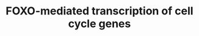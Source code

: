 ---
annotations:
- type: Pathway Ontology
  value: forkhead class O signaling pathway
- type: Pathway Ontology
  value: '"pathway pertinent to DNA replication and repair'
authors:
- ReactomeTeam
- DeSl
description: FOXO transcription factors induce expression of several genes that negatively
  regulate proliferation of different cell types, such as erythroid progenitors (Bakker
  et al. 2004, Wang et al. 2015) and neuroepithelial progenitor cells in the telencephalon
  (Seoane et al. 2004).<br>Transcription of cyclin-dependent kinase (CDK) inhibitors
  CDKN1A (p21Cip1) is directly stimulated by FOXO1, FOXO3 and FOXO4 (Seoane et al.
  2004, Tinkum et al. 2013). FOXO transcription factors can cooperate with the SMAD2/3:SMAD4
  complex to induce CDKN1A transcription in response to TGF-beta signaling (Seoane
  et al. 2004).<br>FOXO transcription factors FOXO1, FOXO3 and FOXO4 stimulate transcription
  of the CDKN1B (p27Kip1) gene, but direct binding of FOXOs to the CDKN1B gene locus
  has not been demonstrated (Dijkers et al. 2000, Medema et al. 2000, Lees et al.
  2008).<br>FOXO3 and FOXO4, and possibly FOXO1, directly stimulate transcription
  of the GADD45A  gene (Tran et al. 2002, Furukawa Hibi et al. 2002, Hughes et al.
  2011, Sengupta et al. 2011, Ju et al. 2014).<br>Transcription of the retinoblastoma
  family protein RBL2 (p130), involved in the maintenance of quiescent (G0) state,
  is directly stimulated by FOXO1, FOXO3 and FOXO4 (Kops et al. 2002, Chen et al.
  2006).<br>Transcription of the anti-proliferative protein CCNG2 is directly stimulated
  by FOXO1 and FOXO3, and possibly FOXO4 (Martinez Gac et al. 2004, Chen et al. 2006).
  Transcription of the anti-proliferative protein BTG1 is directly stimulated by FOXO3
  (Bakker et al. 2004, Bakker et al. 2007, Wang et al. 2015).<br>Transcription of
  CAV1, encoding caveolin-1, involved in negative regulation of growth factor receptor
  signaling and establishment of quiescent cell phenotype, is directly stimulated
  by FOXO1 and FOXO3 (van den Heuvel et al. 2005, Roy et al. 2008, Nho et al. 2013,
  Sisci et al. 2013).<br>FOXO1 and FOXO3 promote transcription of the KLF4 gene, encoding
  a transcription factor Krueppel-like factor 4, which inhibits proliferation of mouse
  B cells (Yusuf et al. 2008).<br> FOXO1, together with the p-2S-SMAD2/3:SMAD4 complex,
  stimulates transcription of the MSTN gene, encoding myostatin, a TGF-beta family
  member that stimulates differentiation of myoblasts (Allen and Unterman 2007).  View
  original pathway at [http://www.reactome.org/PathwayBrowser/#DIAGRAM=9617828 Reactome].
last-edited: 2021-01-25
organisms:
- Homo sapiens
redirect_from:
- /index.php/Pathway:WP4989
- /instance/WP4989
schema-jsonld:
- '@context': https://schema.org/
  '@id': https://wikipathways.github.io/pathways/WP4989.html
  '@type': Dataset
  creator:
    '@type': Organization
    name: WikiPathways
  description: FOXO transcription factors induce expression of several genes that
    negatively regulate proliferation of different cell types, such as erythroid progenitors
    (Bakker et al. 2004, Wang et al. 2015) and neuroepithelial progenitor cells in
    the telencephalon (Seoane et al. 2004).<br>Transcription of cyclin-dependent kinase
    (CDK) inhibitors CDKN1A (p21Cip1) is directly stimulated by FOXO1, FOXO3 and FOXO4
    (Seoane et al. 2004, Tinkum et al. 2013). FOXO transcription factors can cooperate
    with the SMAD2/3:SMAD4 complex to induce CDKN1A transcription in response to TGF-beta
    signaling (Seoane et al. 2004).<br>FOXO transcription factors FOXO1, FOXO3 and
    FOXO4 stimulate transcription of the CDKN1B (p27Kip1) gene, but direct binding
    of FOXOs to the CDKN1B gene locus has not been demonstrated (Dijkers et al. 2000,
    Medema et al. 2000, Lees et al. 2008).<br>FOXO3 and FOXO4, and possibly FOXO1,
    directly stimulate transcription of the GADD45A  gene (Tran et al. 2002, Furukawa
    Hibi et al. 2002, Hughes et al. 2011, Sengupta et al. 2011, Ju et al. 2014).<br>Transcription
    of the retinoblastoma family protein RBL2 (p130), involved in the maintenance
    of quiescent (G0) state, is directly stimulated by FOXO1, FOXO3 and FOXO4 (Kops
    et al. 2002, Chen et al. 2006).<br>Transcription of the anti-proliferative protein
    CCNG2 is directly stimulated by FOXO1 and FOXO3, and possibly FOXO4 (Martinez
    Gac et al. 2004, Chen et al. 2006). Transcription of the anti-proliferative protein
    BTG1 is directly stimulated by FOXO3 (Bakker et al. 2004, Bakker et al. 2007,
    Wang et al. 2015).<br>Transcription of CAV1, encoding caveolin-1, involved in
    negative regulation of growth factor receptor signaling and establishment of quiescent
    cell phenotype, is directly stimulated by FOXO1 and FOXO3 (van den Heuvel et al.
    2005, Roy et al. 2008, Nho et al. 2013, Sisci et al. 2013).<br>FOXO1 and FOXO3
    promote transcription of the KLF4 gene, encoding a transcription factor Krueppel-like
    factor 4, which inhibits proliferation of mouse B cells (Yusuf et al. 2008).<br>
    FOXO1, together with the p-2S-SMAD2/3:SMAD4 complex, stimulates transcription
    of the MSTN gene, encoding myostatin, a TGF-beta family member that stimulates
    differentiation of myoblasts (Allen and Unterman 2007).  View original pathway
    at [http://www.reactome.org/PathwayBrowser/#DIAGRAM=9617828 Reactome].
  keywords:
  - Complex
  - 'p-S423,S425-SMAD3 '
  - GADD45A gene
  - BTG1 gene
  - 'SMAD4 '
  - FOXO1,FOXO3,FOXO4:RBL2 gene
  - FOXG1
  - p-2S-SMAD2/3:SMAD4
  - 'FOXG1 '
  - FOXG1:FOXO3,(FOXO1,FOXO4):p-2S-SMAD2/3:SMAD4
  - 'FOXO4 '
  - MSTN homodimer
  - 'CAV1 gene '
  - FOXO1,(FOXO3):KLF4
  - FOXO1,FOXO3,FOXO4:CDKN1A gene
  - CDKN1B gene
  - FOXO1,FOXO3,(FOXO4):CCNG2 gene
  - 'p-S465,S467-SMAD2 '
  - KLF4
  - TGF-beta Receptor
  - FOXO1:p-2S-SMAD2/3:SMAD4:MSTN gene
  - 'FOXO3 '
  - CDKN1A mRNA
  - 'CDKN1A mRNA '
  - 'PCBP4 '
  - CAV1
  - FOXO1,FOXO3,(FOXO4)
  - PCBP4:CDKN1A mRNA
  - BTG1
  - MSTN gene
  - 'RBL2 gene '
  - 'MSTN '
  - gene
  - 'GADD45A gene '
  - FOXO1,FOXO3:CAV1
  - FOXO1,FOXO3
  - CDKN1A
  - 'FOXO1 '
  - FOXO1,FOXO3:KLF4
  - KLF4 gene
  - CCNG2
  - RBL2
  - GADD45A
  - FOXO1
  - PCBP4
  - 'BTG1 gene '
  - FOXO3,(FOXO1,FOXO4):p-2S-SMAD2/3:SMAD4
  - FOXO3:BTG1 gene
  - FOXO3
  - 'KLF4 gene '
  - 'MSTN gene '
  - 'CCNG2 gene '
  - FOXO1,FOXO3,FOXO4:p-2S-SMAD2/3:SMAD4
  - Signaling by
  - CCNG2 gene
  - CDKN1B
  - FOXO3,(FOXO1,FOXO4):p-2S-SMAD2/3:SMAD4:CDKN1A gene
  - FOXO1,FOXO3,FOXO4
  - 'CDKN1A gene '
  - CDKN1A gene
  - FOXO3,FOXO4,(FOXO1)
  - FOXO3,FOXO4,(FOXO1):GADD45A gene
  - RBL2 gene
  - CAV1 gene
  license: CC0
  name: FOXO-mediated transcription of cell cycle genes
seo: CreativeWork
title: FOXO-mediated transcription of cell cycle genes
wpid: WP4989
---